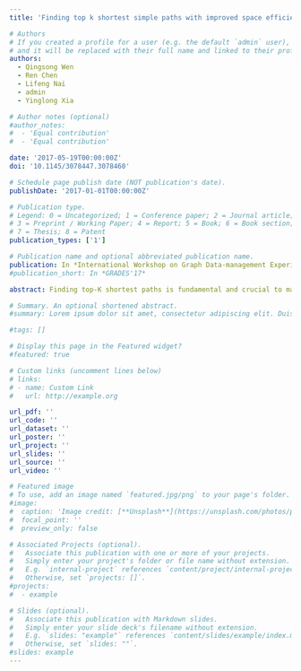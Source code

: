 ```yaml
---
title: 'Finding top k shortest simple paths with improved space efficiency'

# Authors
# If you created a profile for a user (e.g. the default `admin` user), write the username (folder name) here
# and it will be replaced with their full name and linked to their profile.
authors:
  - Qingsong Wen
  - Ren Chen
  - Lifeng Nai
  - admin
  - Yinglong Xia

# Author notes (optional)
#author_notes:
#  - 'Equal contribution'
#  - 'Equal contribution'

date: '2017-05-19T00:00:00Z'
doi: '10.1145/3078447.3078460'

# Schedule page publish date (NOT publication's date).
publishDate: '2017-01-01T00:00:00Z'

# Publication type.
# Legend: 0 = Uncategorized; 1 = Conference paper; 2 = Journal article;
# 3 = Preprint / Working Paper; 4 = Report; 5 = Book; 6 = Book section;
# 7 = Thesis; 8 = Patent
publication_types: ['1']

# Publication name and optional abbreviated publication name.
publication: In *International Workshop on Graph Data-management Experiences & Systems (GRADES)*
#publication_short: In *GRADES'17*

abstract: Finding top-K shortest paths is fundamental and crucial to many graph applications, but known to be nontrivial over large graph data and large value of K. This problem becomes much more challenging when the shortest paths require to be simple (paths without loops). When searching for top-K shortest simple paths, MPS algorithm is a practically fast and efficient scheme based on the famous Yen's algorithm. In this paper, we propose an improved MPS algorithm which can significantly reduce the memory consumption and increase the execution speed compared to the original MPS algorithm. First, we design a pruning scheme during the construction of pseudo-tree, such that only the shortest path in each iteration would be added to the pseudo-tree, instead of adding all possible candidate paths as that in the original MPS algorithm. Second, we modify the pseudo-tree of shortest-path candidates with reversed order and internal ID, such that the shortest paths can be retrieved directly from the constructed pseudo-tree without explicitly storing all candidate paths. Furthermore, we evaluate the performance in terms of running time and memory consumption in both synthetic and real graphs with millions of vertices and edges. Compared to the original MPS algorithm, experimental results show that our improved MPS algorithm can bring up to 6x performance gain in both running time and memory consumption.

# Summary. An optional shortened abstract.
#summary: Lorem ipsum dolor sit amet, consectetur adipiscing elit. Duis posuere tellus ac convallis placerat. Proin tincidunt magna sed ex sollicitudin condimentum.

#tags: []

# Display this page in the Featured widget?
#featured: true

# Custom links (uncomment lines below)
# links:
# - name: Custom Link
#   url: http://example.org

url_pdf: ''
url_code: ''
url_dataset: ''
url_poster: ''
url_project: ''
url_slides: ''
url_source: ''
url_video: ''

# Featured image
# To use, add an image named `featured.jpg/png` to your page's folder.
#image:
#  caption: 'Image credit: [**Unsplash**](https://unsplash.com/photos/pLCdAaMFLTE)'
#  focal_point: ''
#  preview_only: false

# Associated Projects (optional).
#   Associate this publication with one or more of your projects.
#   Simply enter your project's folder or file name without extension.
#   E.g. `internal-project` references `content/project/internal-project/index.md`.
#   Otherwise, set `projects: []`.
#projects:
#  - example

# Slides (optional).
#   Associate this publication with Markdown slides.
#   Simply enter your slide deck's filename without extension.
#   E.g. `slides: "example"` references `content/slides/example/index.md`.
#   Otherwise, set `slides: ""`.
#slides: example
---
```


<!-- {{% callout note %}}
Click the _Cite_ button above to demo the feature to enable visitors to import publication metadata into their reference management software.
{{% /callout %}} -->

<!-- {{% callout note %}}
Create your slides in Markdown - click the _Slides_ button to check out the example.
{{% /callout %}} -->

<!-- Supplementary notes can be added here, including [code, math, and images](https://wowchemy.com/docs/writing-markdown-latex/). -->
